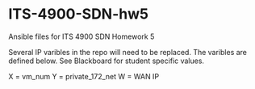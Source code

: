 # ITS-4900-SDN-hw5

Ansible files for ITS 4900 SDN Homework 5

Several IP varibles in the repo will need to be replaced. The varibles are defined below. See Blackboard for student specific values.

X = vm_num
Y = private_172_net
W = WAN IP
